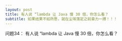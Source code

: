 ```yaml
---
layout: post
title: 有人说 “lambda 让 Java 慢 30 倍，你怎么看？
subtitle: 如果结果不如所愿，就在尘埃落定之前奋力一搏！！！
---
```


问题34： 有人说 “lambda 让 Java 慢 30 倍，你怎么看？


